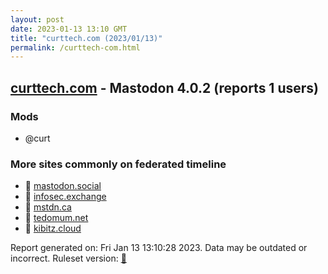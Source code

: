 ```yaml
---
layout: post
date: 2023-01-13 13:10 GMT
title: "curttech.com (2023/01/13)"
permalink: /curttech-com.html
---
```


## [curttech.com](https://curttech.com) - Mastodon 4.0.2 (reports 1 users)

### Mods
 * @curt

### More sites commonly on federated timeline

* 🐘 [mastodon.social](/mastodon-social.html)
* 🐘 [infosec.exchange](/infosec-exchange.html)
* 🐘 [mstdn.ca](/mstdn-ca.html)
* 🐘 [tedomum.net](/tedomum-net.html)
* 🐘 [kibitz.cloud](/kibitz-cloud.html)

Report generated on: Fri Jan 13 13:10:28 2023. Data may be outdated or incorrect.
Ruleset version: [🧁](/version-cupcake)
